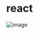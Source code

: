# react
![image](https://user-images.githubusercontent.com/77413426/182557926-bfa5eccd-eea2-4f4c-a923-9f17b350d2a6.png)
